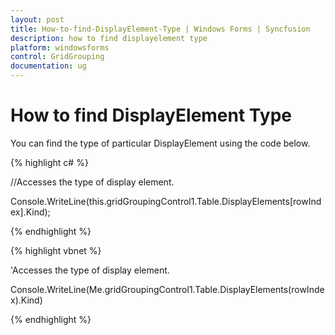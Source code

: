 ```yaml
---
layout: post
title: How-to-find-DisplayElement-Type | Windows Forms | Syncfusion
description: how to find displayelement type
platform: windowsforms
control: GridGrouping
documentation: ug
---
```


# How to find DisplayElement Type

You can find the type of particular DisplayElement using the code below.

{% highlight c# %}



//Accesses the type of display element.

Console.WriteLine(this.gridGroupingControl1.Table.DisplayElements[rowIndex].Kind);

{% endhighlight %}

{% highlight vbnet %}



'Accesses the type of display element.

Console.WriteLine(Me.gridGroupingControl1.Table.DisplayElements(rowIndex).Kind)


{% endhighlight %}
